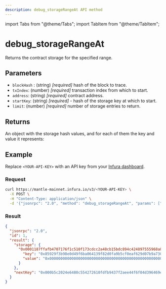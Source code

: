 ```yaml
---
description: debug_storageRangeAt API method
---
```


import Tabs from "@theme/Tabs";
import TabItem from "@theme/TabItem";

# debug_storageRangeAt

Returns the contract storage for the specified range.

## Parameters

- `blockHash` : (string) _[required]_ hash of the block to trace.
- `txIndex`: (number) _[required]_ transaction index from which to start.
- `address`: (string) _[required]_ contract address.
- `startKey`: (string) _[required]_ - hash of the storage key at which to start.
- `limit`: (number) _[required]_ number of storage entries to return.

## Returns

An object with the storage hash values, and for each of them the key and value it represents:

## Example

Replace `<YOUR-API-KEY>` with an API key from your [Infura dashboard](https://infura.io/dashboard).

### Request

<Tabs>
  <TabItem value="cURL" label="cURL" default>

```bash
curl https://mantle-mainnet.infura.io/v3/<YOUR-API-KEY> \
  -X POST \
  -H "Content-Type: application/json" \
  -d '{"jsonrpc": "2.0", "method": "debug_storageRangeAt", "params": ["0x7aaff18735842066baee6a2eb53961a69e67f5e012072c81c05a0fd793069a6c", 0, "0x371c7ec6D8039ff7933a2AA28EB827Ffe1F52f07", "0x0000000000000000000000000000000000000000000000000000000000000000", 1], "id": 1}'
```

  </TabItem>
</Tabs>

### Result

```json
{
  "jsonrpc": "2.0",
  "id": 1,
  "result": {
    "storage": {
      "0x0001187ffafb4707176f1c510f173cdcc2a48cb15bdc894c424897555968a831": {
        "key": "0x85929f3b98e0d49f6ba064139f82d0fa9b5cf0eaf629d07b9a7301e222a63173",
        "value": "0x00000000000000000000000000000000000000000000000000000000b478ed24"
      }
    },
    "nextKey": "0x000b5c2024e6480c554272610fdfb9437f2aee44f6f04d396469e6adbcedc03b"
  }
}
```
